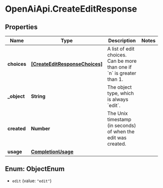 # OpenAiApi.CreateEditResponse

## Properties
Name | Type | Description | Notes
------------ | ------------- | ------------- | -------------
**choices** | [**[CreateEditResponseChoices]**](CreateEditResponseChoices.md) | A list of edit choices. Can be more than one if &#x60;n&#x60; is greater than 1. | 
**_object** | **String** | The object type, which is always &#x60;edit&#x60;. | 
**created** | **Number** | The Unix timestamp (in seconds) of when the edit was created. | 
**usage** | [**CompletionUsage**](CompletionUsage.md) |  | 

<a name="ObjectEnum"></a>
## Enum: ObjectEnum

* `edit` (value: `"edit"`)

